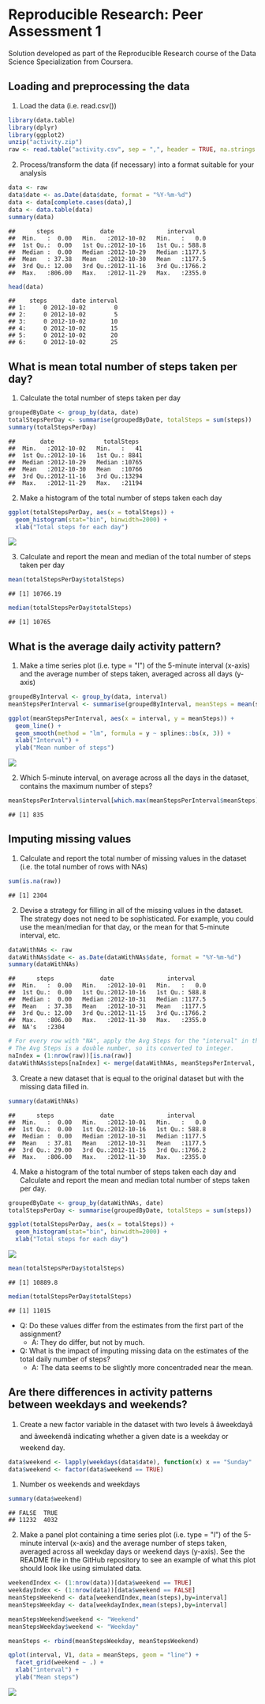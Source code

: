 # Reproducible Research: Peer Assessment 1

Solution developed as part of the Reproducible Research course of the Data Science Specialization from Coursera.


## Loading and preprocessing the data

1. Load the data (i.e. read.csv())


```r
library(data.table)
library(dplyr)
library(ggplot2)
unzip("activity.zip")
raw <- read.table("activity.csv", sep = ",", header = TRUE, na.strings = "NA")
```

2. Process/transform the data (if necessary) into a format suitable for your analysis


```r
data <- raw
data$date <- as.Date(data$date, format = "%Y-%m-%d")
data <- data[complete.cases(data),]
data <- data.table(data)
summary(data)
```

```
##      steps             date               interval     
##  Min.   :  0.00   Min.   :2012-10-02   Min.   :   0.0  
##  1st Qu.:  0.00   1st Qu.:2012-10-16   1st Qu.: 588.8  
##  Median :  0.00   Median :2012-10-29   Median :1177.5  
##  Mean   : 37.38   Mean   :2012-10-30   Mean   :1177.5  
##  3rd Qu.: 12.00   3rd Qu.:2012-11-16   3rd Qu.:1766.2  
##  Max.   :806.00   Max.   :2012-11-29   Max.   :2355.0
```

```r
head(data)
```

```
##    steps       date interval
## 1:     0 2012-10-02        0
## 2:     0 2012-10-02        5
## 3:     0 2012-10-02       10
## 4:     0 2012-10-02       15
## 5:     0 2012-10-02       20
## 6:     0 2012-10-02       25
```

## What is mean total number of steps taken per day?

1. Calculate the total number of steps taken per day

```r
groupedByDate <- group_by(data, date)
totalStepsPerDay <- summarise(groupedByDate, totalSteps = sum(steps))
summary(totalStepsPerDay)
```

```
##       date              totalSteps   
##  Min.   :2012-10-02   Min.   :   41  
##  1st Qu.:2012-10-16   1st Qu.: 8841  
##  Median :2012-10-29   Median :10765  
##  Mean   :2012-10-30   Mean   :10766  
##  3rd Qu.:2012-11-16   3rd Qu.:13294  
##  Max.   :2012-11-29   Max.   :21194
```

2. Make a histogram of the total number of steps taken each day

```r
ggplot(totalStepsPerDay, aes(x = totalSteps)) +
  geom_histogram(stat="bin", binwidth=2000) +
  xlab("Total steps for each day")
```

![](PA1_template_files/figure-html/unnamed-chunk-4-1.png)<!-- -->

3. Calculate and report the mean and median of the total number of steps taken per day

```r
mean(totalStepsPerDay$totalSteps)
```

```
## [1] 10766.19
```

```r
median(totalStepsPerDay$totalSteps)
```

```
## [1] 10765
```


## What is the average daily activity pattern?

1. Make a time series plot (i.e. type = "l") of the 5-minute interval (x-axis) and the average number of steps taken, averaged across all days (y-axis)

```r
groupedByInterval <- group_by(data, interval)
meanStepsPerInterval <- summarise(groupedByInterval, meanSteps = mean(steps))

ggplot(meanStepsPerInterval, aes(x = interval, y = meanSteps)) +
  geom_line() +
  geom_smooth(method = "lm", formula = y ~ splines::bs(x, 3)) +
  xlab("Interval") +
  ylab("Mean number of steps")
```

![](PA1_template_files/figure-html/unnamed-chunk-6-1.png)<!-- -->

2. Which 5-minute interval, on average across all the days in the dataset, contains the maximum number of steps?

```r
meanStepsPerInterval$interval[which.max(meanStepsPerInterval$meanSteps)]
```

```
## [1] 835
```

## Imputing missing values

1. Calculate and report the total number of missing values in the dataset (i.e. the total number of rows with NAs)


```r
sum(is.na(raw))
```

```
## [1] 2304
```

2. Devise a strategy for filling in all of the missing values in the dataset. The strategy does not need to be sophisticated. For example, you could use the mean/median for that day, or the mean for that 5-minute interval, etc.


```r
dataWithNAs <- raw
dataWithNAs$date <- as.Date(dataWithNAs$date, format = "%Y-%m-%d")
summary(dataWithNAs)
```

```
##      steps             date               interval     
##  Min.   :  0.00   Min.   :2012-10-01   Min.   :   0.0  
##  1st Qu.:  0.00   1st Qu.:2012-10-16   1st Qu.: 588.8  
##  Median :  0.00   Median :2012-10-31   Median :1177.5  
##  Mean   : 37.38   Mean   :2012-10-31   Mean   :1177.5  
##  3rd Qu.: 12.00   3rd Qu.:2012-11-15   3rd Qu.:1766.2  
##  Max.   :806.00   Max.   :2012-11-30   Max.   :2355.0  
##  NA's   :2304
```

```r
# For every row with "NA", apply the Avg Steps for the "interval" in that row.
# The Avg Steps is a double number, so its converted to integer.
naIndex = (1:nrow(raw))[is.na(raw)]
dataWithNAs$steps[naIndex] <- merge(dataWithNAs, meanStepsPerInterval, by = "interval")$meanSteps[naIndex]
```


3. Create a new dataset that is equal to the original dataset but with the missing data filled in.

```r
summary(dataWithNAs)
```

```
##      steps             date               interval     
##  Min.   :  0.00   Min.   :2012-10-01   Min.   :   0.0  
##  1st Qu.:  0.00   1st Qu.:2012-10-16   1st Qu.: 588.8  
##  Median :  0.00   Median :2012-10-31   Median :1177.5  
##  Mean   : 37.81   Mean   :2012-10-31   Mean   :1177.5  
##  3rd Qu.: 29.00   3rd Qu.:2012-11-15   3rd Qu.:1766.2  
##  Max.   :806.00   Max.   :2012-11-30   Max.   :2355.0
```

4. Make a histogram of the total number of steps taken each day and Calculate and report the mean and median total number of steps taken per day.


```r
groupedByDate <- group_by(dataWithNAs, date)
totalStepsPerDay <- summarise(groupedByDate, totalSteps = sum(steps))

ggplot(totalStepsPerDay, aes(x = totalSteps)) +
  geom_histogram(stat="bin", binwidth=2000) +
  xlab("Total steps for each day")
```

![](PA1_template_files/figure-html/unnamed-chunk-11-1.png)<!-- -->

```r
mean(totalStepsPerDay$totalSteps)
```

```
## [1] 10889.8
```

```r
median(totalStepsPerDay$totalSteps)
```

```
## [1] 11015
```

* Q: Do these values differ from the estimates from the first part of the assignment?
     * A: They do differ, but not by much.
* Q: What is the impact of imputing missing data on the estimates of the total daily number of steps?
     * A: The data seems to be slightly more concentraded near the mean.

## Are there differences in activity patterns between weekdays and weekends?

1. Create a new factor variable in the dataset with two levels â âweekdayâ and âweekendâ indicating whether a given date is a weekday or weekend day.


```r
data$weekend <- lapply(weekdays(data$date), function(x) x == "Sunday" || x == "Saturday")
data$weekend <- factor(data$weekend == TRUE)
```

   1. Number os weekends and weekdays


```r
summary(data$weekend)
```

```
## FALSE  TRUE 
## 11232  4032
```

2. Make a panel plot containing a time series plot (i.e. type = "l") of the 5-minute interval (x-axis) and the average number of steps taken, averaged across all weekday days or weekend days (y-axis). See the README file in the GitHub repository to see an example of what this plot should look like using simulated data.


```r
weekendIndex <- (1:nrow(data))[data$weekend == TRUE]
weekdayIndex <- (1:nrow(data))[data$weekend == FALSE]
meanStepsWeekend <- data[weekendIndex,mean(steps),by=interval]
meanStepsWeekday <- data[weekdayIndex,mean(steps),by=interval]

meanStepsWeekend$weekend <- "Weekend"
meanStepsWeekday$weekend <- "Weekday"

meanSteps <- rbind(meanStepsWeekday, meanStepsWeekend)

qplot(interval, V1, data = meanSteps, geom = "line") +
  facet_grid(weekend ~ .) +
  xlab("interval") +
  ylab("Mean steps")
```

![](PA1_template_files/figure-html/unnamed-chunk-14-1.png)<!-- -->
